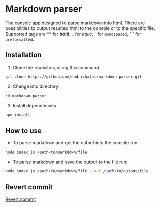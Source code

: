 # Markdown parser
The console app designed to parse markdown into html. There are possibilities to output resulted html to the console or to the specific file. Supported tags are ** for **bold**, _ for _italic_, \` for `monospaced`, \`\`\` for ```preformatted```. 

## Installation
1. Clone the repository using this command:
```bash
git clone https://github.com/andriihalai/markdown-parser.git
```
2. Change into directory:
```bash
cd markdown-parser
```
3. Install dependencies
```bash
npm install
```

## How to use
* To parse markdown and get the output into the console run:
```bash
node index.js /path/to/markdown/file
```
* To parse markdown and save the output to the file run:
```bash
node index.js /path/to/markdown/file --out /path/to/output/file
```

## Revert commit
[Revert commit](https://github.com/andriihalai/markdown-parser/commit/cd5ba56737eded9d6afdfb616ca5098757f28bd1)